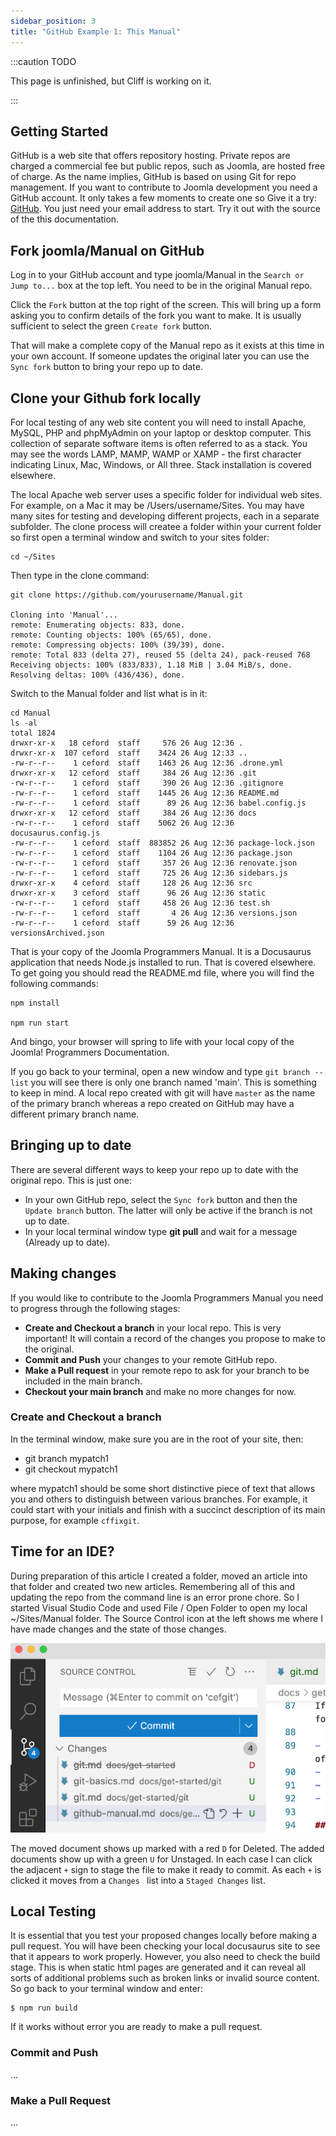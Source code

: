 ```yaml
---
sidebar_position: 3
title: "GitHub Example 1: This Manual"
---
```


:::caution TODO

This page is unfinished, but Cliff is working on it.

:::

## Getting Started

GitHub is a web site that offers repository hosting. Private repos are charged a commercial fee but public repos, such as Joomla, are hosted free of charge. As the name implies, GitHub is based on using Git for repo management. If you want to contribute to Joomla development you need a GitHub account. It only takes a few moments to create one so Give it a try: [GitHub](https://github.com/). You just need your email address to start. Try it out with the source of the this documentation.

## Fork joomla/Manual on GitHub

Log in to your GitHub account and type joomla/Manual in the `Search or Jump to...` box at the top left. You need to be in the original Manual repo.

Click the `Fork` button at the top right of the screen. This will bring up a form asking you to confirm details of the fork you want to make. It is usually sufficient to select the green `Create fork` button.

That will make a complete copy of the Manual repo as it exists at this time in your own account. If someone updates the original later you can use the `Sync fork` button to bring your repo up to date.

## Clone your Github fork locally

For local testing of any web site content you will need to install Apache, MySQL, PHP and phpMyAdmin on your laptop or desktop computer. This collection of separate software items is often referred to as a stack. You may see the words LAMP, MAMP, WAMP or XAMP - the first character indicating Linux, Mac, Windows, or All three. Stack installation is covered elsewhere. 

The local Apache web server uses a specific folder for individual web sites. For example, on a Mac it may be /Users/username/Sites. You may have many sites for testing and developing different projects, each in a separate subfolder. The clone process will createe a folder within your current folder so first open a terminal window and switch to your sites folder:

```
cd ~/Sites
```

Then type in the clone command:

```
git clone https://github.com/yourusername/Manual.git

Cloning into 'Manual'...
remote: Enumerating objects: 833, done.
remote: Counting objects: 100% (65/65), done.
remote: Compressing objects: 100% (39/39), done.
remote: Total 833 (delta 27), reused 55 (delta 24), pack-reused 768
Receiving objects: 100% (833/833), 1.18 MiB | 3.04 MiB/s, done.
Resolving deltas: 100% (436/436), done.
```

Switch to the Manual folder and list what is in it:

```
cd Manual
ls -al
total 1824
drwxr-xr-x   18 ceford  staff     576 26 Aug 12:36 .
drwxr-xr-x  107 ceford  staff    3424 26 Aug 12:33 ..
-rw-r--r--    1 ceford  staff    1463 26 Aug 12:36 .drone.yml
drwxr-xr-x   12 ceford  staff     384 26 Aug 12:36 .git
-rw-r--r--    1 ceford  staff     390 26 Aug 12:36 .gitignore
-rw-r--r--    1 ceford  staff    1445 26 Aug 12:36 README.md
-rw-r--r--    1 ceford  staff      89 26 Aug 12:36 babel.config.js
drwxr-xr-x   12 ceford  staff     384 26 Aug 12:36 docs
-rw-r--r--    1 ceford  staff    5062 26 Aug 12:36 docusaurus.config.js
-rw-r--r--    1 ceford  staff  883852 26 Aug 12:36 package-lock.json
-rw-r--r--    1 ceford  staff    1104 26 Aug 12:36 package.json
-rw-r--r--    1 ceford  staff     357 26 Aug 12:36 renovate.json
-rw-r--r--    1 ceford  staff     725 26 Aug 12:36 sidebars.js
drwxr-xr-x    4 ceford  staff     128 26 Aug 12:36 src
drwxr-xr-x    3 ceford  staff      96 26 Aug 12:36 static
-rw-r--r--    1 ceford  staff     458 26 Aug 12:36 test.sh
-rw-r--r--    1 ceford  staff       4 26 Aug 12:36 versions.json
-rw-r--r--    1 ceford  staff      59 26 Aug 12:36 versionsArchived.json
```

That is your copy of the Joomla Programmers Manual. It is a Docusaurus application that needs Node.js installed to run. That is covered elsewhere. To get going you should read the README.md file, where you will find the following commands:

```
npm install

npm run start
```

And bingo, your browser will spring to life with your local copy of the Joomla! Programmers Documentation.

If you go back to your terminal, open a new window and type `git branch --list` you will see there is only one branch named 'main'. This is something to keep in mind. A local repo created with git will have `master` as the name of the primary branch whereas a repo created on GitHub may have a different primary branch name. 

## Bringing up to date

There are several different ways to keep your repo up to date with the original repo. This is just one:

* In your own GitHub repo, select the `Sync fork` button and then the `Update branch` button. The latter will only be active if the branch is not up to date.
* In your local terminal window type **git pull** and wait for a message (Already up to date).

## Making changes

If you would like to contribute to the Joomla Programmers Manual you need to progress through the following stages:

- **Create and Checkout a branch** in your local repo. This is very important! It will contain a record of the changes you propose to make to the original.
- **Commit and Push** your changes to your remote GitHub repo.
- **Make a Pull request** in your remote repo to ask for your branch to be included in the main branch.
- **Checkout your main branch** and make no more changes for now.

### Create and Checkout a branch

In the terminal window, make sure you are in the root of your site, then:

* git branch mypatch1
* git checkout mypatch1

where mypatch1 should be some short distinctive piece of text that allows you and others to distinguish between various branches. For example, it could start with your initials and finish with a succinct description of its main purpose, for example `cffixgit`.

## Time for an IDE?

During preparation of this article I created a folder, moved an article into that folder and created two new articles. Remembering all of this and updating the repo from the command line is an error prone chore. So I started Visual Studio Code and used File / Open Folder to open my local ~/Sites/Manual folder. The Source Control icon at the left shows me where I have made changes and the state of those changes.

![VSCode Source Control](git-manual-vsc-sc.png)

The moved document shows up marked with a red `D` for Deleted. The added documents show up with a green `U` for Unstaged. In each case I can click the adjacent `+` sign to stage the file to make it ready to commit. As each `+` is clicked it moves from a `Changes ` list into a `Staged Changes` list.

## Local Testing

It is essential that you test your proposed changes locally before making a pull request. You will have been checking your local docusaurus site to see that it appears to work properly. However, you also need to check the build stage. This is when static html pages are generated and it can reveal all sorts of additional problems such as broken links or invalid source content. So go back to your terminal window and enter:

```
$ npm run build
```
If it works without error you are ready to make a pull request.

### Commit and Push

...

### Make a Pull Request

...
